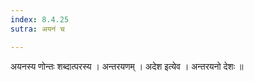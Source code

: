 ```yaml
---
index: 8.4.25
sutra: अयनं च

---
```

 अयनस्य णोन्तः शब्दात्परस्य । अन्तरयणम् । अदेश इत्येव । अन्तरयनो देशः ॥